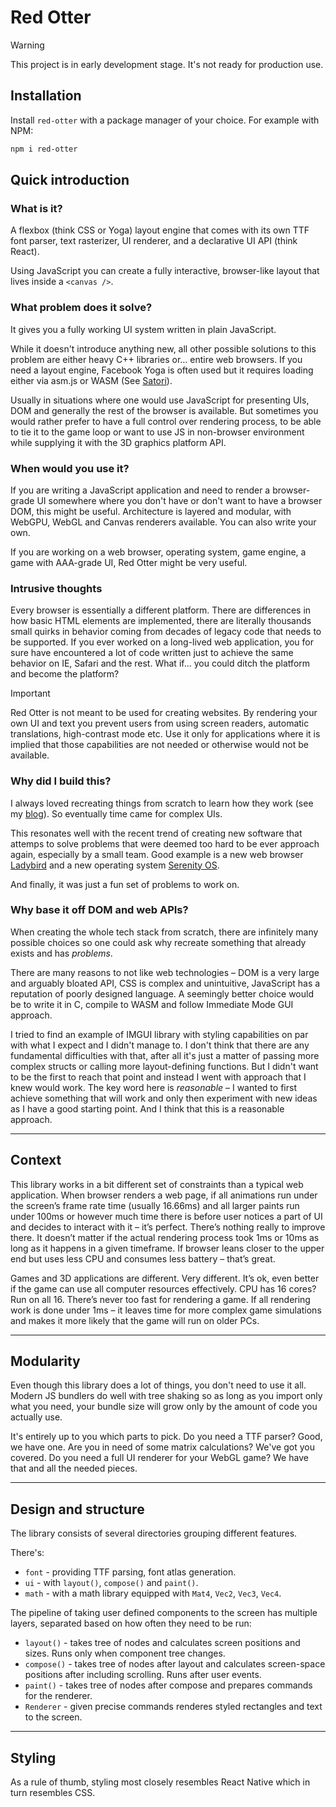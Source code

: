 # Red Otter

> [!WARNING]
> This project is in early development stage. It's not ready for production use.

## Installation

Install `red-otter` with a package manager of your choice. For example with NPM:

```bash
npm i red-otter
```

## Quick introduction

### What is it?

A flexbox (think CSS or Yoga) layout engine that comes with its own TTF font parser, text rasterizer, UI renderer, and a declarative UI API (think React).

Using JavaScript you can create a fully interactive, browser-like layout that lives inside a `<canvas />`.

### What problem does it solve?

It gives you a fully working UI system written in plain JavaScript.

While it doesn't introduce anything new, all other possible solutions to this problem are either heavy C++ libraries or… entire web browsers. If you need a layout engine, Facebook Yoga is often used but it requires loading either via asm.js or WASM (See [Satori](https://github.com/vercel/satori#runtime-and-wasm)).

Usually in situations where one would use JavaScript for presenting UIs, DOM and generally the rest of the browser is available. But sometimes you would rather prefer to have a full control over rendering process, to be able to tie it to the game loop or want to use JS in non-browser environment while supplying it with the 3D graphics platform API.

### When would you use it?

If you are writing a JavaScript application and need to render a browser-grade UI somewhere where you don't have or don't want to have a browser DOM, this might be useful. Architecture is layered and modular, with WebGPU, WebGL and Canvas renderers available. You can also write your own.

If you are working on a web browser, operating system, game engine, a game with AAA-grade UI, Red Otter might be very useful.

### Intrusive thoughts

Every browser is essentially a different platform. There are differences in how basic HTML elements are implemented, there are literally thousands small quirks in behavior coming from decades of legacy code that needs to be supported. If you ever worked on a long-lived web application, you for sure have encountered a lot of code written just to achieve the same behavior on IE, Safari and the rest. What if… you could ditch the platform and become the platform?

> [!IMPORTANT]
> Red Otter is not meant to be used for creating websites. By rendering your own UI and text you prevent users from using screen readers, automatic translations, high-contrast mode etc. Use it only for applications where it is implied that those capabilities are not needed or otherwise would not be available.

### Why did I build this?

I always loved recreating things from scratch to learn how they work (see my [blog](https://tchayen.com)). So eventually time came for complex UIs.

This resonates well with the recent trend of creating new software that attemps to solve problems that were deemed too hard to be ever approach again, especially by a small team. Good example is a new web browser [Ladybird](https://ladybird.dev) and a new operating system [Serenity OS](https://serenityos.org/).

And finally, it was just a fun set of problems to work on.

### Why base it off DOM and web APIs?

When creating the whole tech stack from scratch, there are infinitely many possible choices so one could ask why recreate something that already exists and has _problems_.

There are many reasons to not like web technologies – DOM is a very large and arguably bloated API, CSS is complex and unintuitive, JavaScript has a reputation of poorly designed language. A seemingly better choice would be to write it in C, compile to WASM and follow Immediate Mode GUI approach.

I tried to find an example of IMGUI library with styling capabilities on par with what I expect and I didn't manage to. I don't think that there are any fundamental difficulties with that, after all it's just a matter of passing more complex structs or calling more layout-defining functions. But I didn't want to be the first to reach that point and instead I went with approach that I knew would work. The key word here is _reasonable_ – I wanted to first achieve something that will work and only then experiment with new ideas as I have a good starting point. And I think that this is a reasonable approach.

---

## Context

This library works in a bit different set of constraints than a typical web application. When browser renders a web page, if all animations run under the screen’s frame rate time (usually 16.66ms) and all larger paints run under 100ms or however much time there is before user notices a part of UI and decides to interact with it – it’s perfect. There’s nothing really to improve there. It doesn’t matter if the actual rendering process took 1ms or 10ms as long as it happens in a given timeframe. If browser leans closer to the upper end but uses less CPU and consumes less battery – that’s great.

Games and 3D applications are different. Very different. It’s ok, even better if the game can use all computer resources effectively. CPU has 16 cores? Run on all 16. There’s never too fast for rendering a game. If all rendering work is done under 1ms – it leaves time for more complex game simulations and makes it more likely that the game will run on older PCs.

---

## Modularity

Even though this library does a lot of things, you don't need to use it all. Modern JS bundlers do well with tree shaking so as long as you import only what you need, your bundle size will grow only by the amount of code you actually use.

It's entirely up to you which parts to pick. Do you need a TTF parser? Good, we have one. Are you in need of some matrix calculations? We've got you covered. Do you need a full UI renderer for your WebGL game? We have that and all the needed pieces.

---

## Design and structure

The library consists of several directories grouping different features.

There's:

- `font` - providing TTF parsing, font atlas generation.
- `ui` - with `layout()`, `compose()` and `paint()`.
- `math` - with a math library equipped with `Mat4`, `Vec2`, `Vec3`, `Vec4`.

The pipeline of taking user defined components to the screen has multiple layers, separated based on how often they need to be run:

- `layout()` - takes tree of nodes and calculates screen positions and sizes. Runs only when component tree changes.
- `compose()` - takes tree of nodes after layout and calculates screen-space positions after including scrolling. Runs after user events.
- `paint()` - takes tree of nodes after compose and prepares commands for the renderer.
- `Renderer` - given precise commands renderes styled rectangles and text to the screen.

---

## Styling

As a rule of thumb, styling most closely resembles React Native which in turn resembles CSS.
